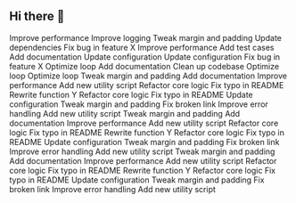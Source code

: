 ## Hi there 👋

<!--
**mlv33/mlv33** is a ✨ _special_ ✨ repository because its `README.md` (this file) appears on your GitHub profile.

Here are some ideas to get you started:

- 🔭 I’m currently working on ...
- 🌱 I’m currently learning ...
- 👯 I’m looking to collaborate on ...
- 🤔 I’m looking for help with ...
- 💬 Ask me about ...
- 📫 How to reach me: ...
- 😄 Pronouns: ...
- ⚡ Fun fact: ...
-->
Improve performance
Improve logging
Tweak margin and padding
Update dependencies
Fix bug in feature X
Improve performance
Add test cases
Add documentation
Update configuration
Update configuration
Fix bug in feature X
Optimize loop
Add documentation
Clean up codebase
Optimize loop
Optimize loop
Tweak margin and padding
Add documentation
Improve performance
Add new utility script
Refactor core logic
Fix typo in README
Rewrite function Y
Refactor core logic
Fix typo in README
Update configuration
Tweak margin and padding
Fix broken link
Improve error handling
Add new utility script
Tweak margin and padding
Add documentation
Improve performance
Add new utility script
Refactor core logic
Fix typo in README
Rewrite function Y
Refactor core logic
Fix typo in README
Update configuration
Tweak margin and padding
Fix broken link
Improve error handling
Add new utility script
Tweak margin and padding
Add documentation
Improve performance
Add new utility script
Refactor core logic
Fix typo in README
Rewrite function Y
Refactor core logic
Fix typo in README
Update configuration
Tweak margin and padding
Fix broken link
Improve error handling
Add new utility script
